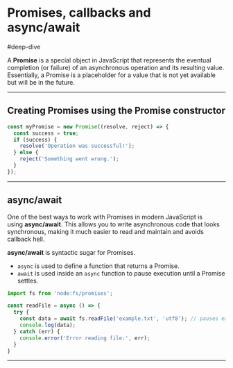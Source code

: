 # Promises, callbacks and async/await

#deep-dive

A **Promise** is a special object in JavaScript that represents the eventual completion (or failure) of an asynchronous operation and its resulting value. Essentially, a Promise is a placeholder for a value that is not yet available but will be in the future.

---

## Creating Promises using the Promise constructor

```typescript
const myPromise = new Promise((resolve, reject) => {
  const success = true;
  if (success) {
    resolve('Operation was successful!');
  } else {
    reject('Something went wrong.');
  }
});
```

---
## async/await

One of the best ways to work with Promises in modern JavaScript is using **async/await**. This allows you to write asynchronous code that looks synchronous, making it much easier to read and maintain and avoids callback hell.

**async/await** is syntactic sugar for Promises.

- `async` is used to define a function that returns a Promise.
- `await` is used inside an `async` function to pause execution until a Promise settles.

```typescript
import fs from 'node:fs/promises';

const readFile = async () => {
  try {
    const data = await fs.readFile('example.txt', 'utf8'); // pauses execution here until the Promise settles.
    console.log(data);
  } catch (err) {
    console.error('Error reading file:', err);
  }
}
```

---